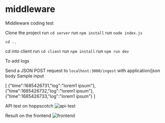 # middleware
Middleware coding test

Clone the project
run `cd server`
run `npm install`
run `node index.js`

`cd ..`

cd into client
run `cd client`
run `npm install`
run `npm run dev`

To add logs

Send a JSON POST request to `localhost:3000/ingest` with application/json body
Sample input

[ 
  {"time":1685426731,"log":"lorem1 ipsum"},
  {"time":1685426732,"log":"lorem1 ipsum"},
  {"time":1685426733,"log":"lorem1 ipsum"}
]

API test on hoppscotch
![api-test]([/client/api-test.png](https://github.com/trx40/middleware/blob/master/client/api_test.png)https://github.com/trx40/middleware/blob/master/client/api_test.png)

Result on the frontend
![frontend]([/client/frontend.png](https://github.com/trx40/middleware/blob/master/client/frontend.png)https://github.com/trx40/middleware/blob/master/client/frontend.png)
